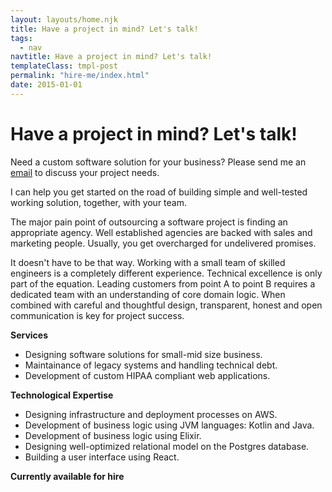 ```yaml
---
layout: layouts/home.njk
title: Have a project in mind? Let's talk!
tags:
  - nav
navtitle: Have a project in mind? Let's talk!
templateClass: tmpl-post
permalink: "hire-me/index.html"
date: 2015-01-01
---
```


<h1>Have a project in mind? Let's talk!</h1>

Need a custom software solution for your business? Please send me an [email](mailto:svlada@gmail.com) to discuss your project needs.

I can help you get started on the road of building simple and well-tested working solution, together, with your team.

The major pain point of outsourcing a software project is finding an appropriate agency. Well established agencies are backed with sales and marketing people. Usually, you get overcharged for undelivered promises.

It doesn't have to be that way. Working with a small team of skilled engineers is a completely different experience. Technical excellence is only part of the equation. Leading customers from point A to point B requires a dedicated team with an understanding of core domain logic. When combined with careful and thoughtful design, transparent, honest and open communication is key for project success.

**Services**

- Designing software solutions for small-mid size business.
- Maintainance of legacy systems and handling technical debt.
- Development of custom HIPAA compliant web applications.

**Technological Expertise**

- Designing infrastructure and deployment processes on AWS.
- Development of business logic using JVM languages: Kotlin and Java.
- Development of business logic using Elixir. 
- Designing well-optimized relational model on the Postgres database.
- Building a user interface using React.

**Currently available for hire**
